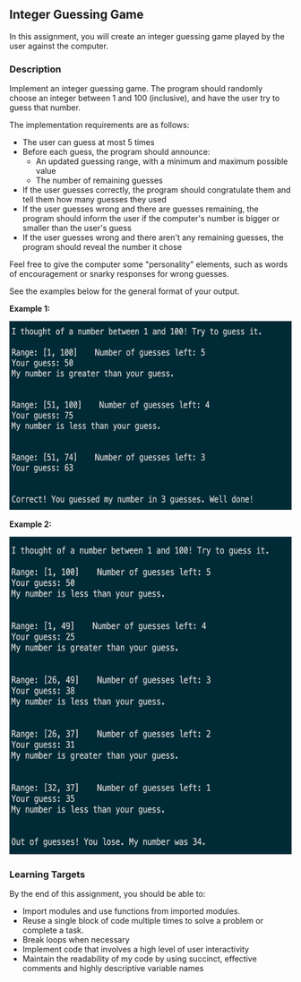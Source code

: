 ## Integer Guessing Game

In this assignment, you will create an integer guessing game played by the user against the computer.

### Description

Implement an integer guessing game. The program should randomly choose an integer between 1 and 100 (inclusive), and have the user try to guess that number.

The implementation requirements are as follows:

- The user can guess at most 5 times
- Before each guess, the program should announce:
  - An updated guessing range, with a minimum and maximum possible value
  - The number of remaining guesses
- If the user guesses correctly, the program should congratulate them and tell them how many guesses they used
- If the user guesses wrong and there are guesses remaining, the program should inform the user if the computer's number is bigger or smaller than the user's guess
- If the user guesses wrong and there aren't any remaining guesses, the program should reveal the number it chose

Feel free to give the computer some "personality" elements, such as words of encouragement or snarky responses for wrong guesses.

See the examples below for the general format of your output.

**Example 1:**

<img src="./integer-guessing-game-example1.jpg" alt="Integer Guessing Game Example 1" height="337" width="600">

**Example 2:**

<img src="./integer-guessing-game-example2.jpg" alt="Integer Guessing Game Example 2" height="567" width="600">

### Learning Targets

By the end of this assignment, you should be able to:

- Import modules and use functions from imported modules.
- Reuse a single block of code multiple times to solve a problem or complete a task.
- Break loops when necessary
- Implement code that involves a high level of user interactivity
- Maintain the readability of my code by using succinct, effective comments and highly descriptive variable names
